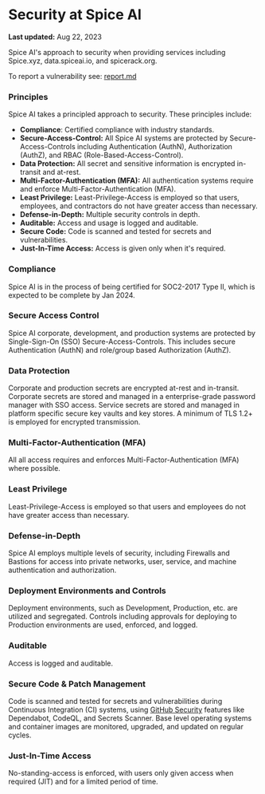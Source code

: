 # Security at Spice AI

**Last updated:** Aug 22, 2023

Spice AI's approach to security when providing services including Spice.xyz, data.spiceai.io, and spicerack.org.

To report a vulnerability see: [report.md](report.md "mention")

### Principles

Spice AI takes a principled approach to security. These principles include:

* **Compliance**: Certified compliance with industry standards.
* **Secure-Access-Control:** All Spice AI systems are protected by Secure-Access-Controls including Authentication (AuthN), Authorization (AuthZ), and RBAC (Role-Based-Access-Control).
* **Data Protection:** All secret and sensitive information is encrypted in-transit and at-rest.
* **Multi-Factor-Authentication (MFA):** All authentication systems require and enforce Multi-Factor-Authentication (MFA).
* **Least Privilege:** Least-Privilege-Access is employed so that users, employees, and contractors do not have greater access than necessary.
* **Defense-in-Depth:** Multiple security controls in depth.
* **Auditable:** Access and usage is logged and auditable.
* **Secure Code:** Code is scanned and tested for secrets and vulnerabilities.
* **Just-In-Time Access:** Access is given only when it's required.

### Compliance

Spice AI is in the process of being certified for SOC2-2017 Type II, which is expected to be complete by Jan 2024.

### Secure Access Control

Spice AI corporate, development, and production systems are protected by Single-Sign-On (SSO) Secure-Access-Controls. This includes secure Authentication (AuthN) and role/group based Authorization (AuthZ).

### Data Protection

Corporate and production secrets are encrypted at-rest and in-transit. Corporate secrets are stored and managed in a enterprise-grade password manager with SSO access. Service secrets are stored and managed in platform specific secure key vaults and key stores. A minimum of TLS 1.2+ is employed for encrypted transmission.

### Multi-Factor-Authentication (MFA)

All all access requires and enforces Multi-Factor-Authentication (MFA) where possible.

### Least Privilege

Least-Privilege-Access is employed so that users and employees do not have greater access than necessary.

### Defense-in-Depth

Spice AI employs multiple levels of security, including Firewalls and Bastions for access into private networks, user, service, and machine authentication and authorization.

### Deployment Environments and Controls

Deployment environments, such as Development, Production, etc. are utilized and segregated. Controls including approvals for deploying to Production environments are used, enforced, and logged.

### Auditable

Access is logged and auditable.

### Secure Code & Patch Management

Code is scanned and tested for secrets and vulnerabilities during Continuous Integration (CI) systems, using [GitHub Security](https://docs.github.com/en/code-security) features like Dependabot, CodeQL, and Secrets Scanner. Base level operating systems and container images are monitored, upgraded, and updated on regular cycles.

### Just-In-Time Access

No-standing-access is enforced, with users only given access when required (JIT) and for a limited period of time.
